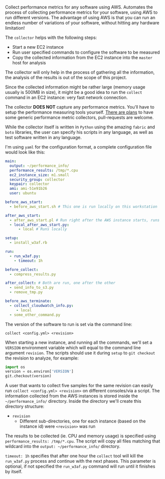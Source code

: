 Collect performance metrics for any software using AWS. Automates the process of collecting performance metrics for your software, using AWS to run different versions. The advantage of using AWS is that you can run an endless number of variations of your software, without hitting any hardware limitation!

The `collector` helps with the following steps:
 * Start a new EC2 instance
 * Run user specified commands to configure the software to be measured
 * Copy the collected information from the EC2 instance into the `master` host for analysis
 
The collector will only help in the process of gathering all the information, the analysis of the results is out of the scope of this project.

Since the collected information might be rather large (memory usage usually is 500MB in size), it might be a good idea to run the `collect` command in an EC2 instance: very fast network connection.

The collector **DOES NOT** capture any performance metrics. You'll have to setup the performance measuring tools yourself. [There are plans](https://github.com/andresriancho/collector/issues/1) to have some generic performance metric collectors, pull-requests are welcome.

While the collector itself is written in `Python` using the amazing `fabric` and `boto` libraries, the user can specify his scripts in any language, as well as test software written in any language.

I'm using `yaml` for the configuration format, a complete configuration file would look like this:

```yaml
main:
  output: ~/performance_info/
  performance_results: /tmp/*.cpu
  ec2_instance_size: m1.small
  security_group: collector
  keypair: collector
  ami: ami-51e91b26
  user: ubuntu

before_aws_start:
  - before_aws_start.sh # This one is run locally on this workstation

after_aws_start:
  - after_aws_start.pl # Run right after the AWS instance starts, runs remotely
  - local_after_aws_start.py:
      - local # Runs locally

setup:
  - install_w3af.rb

run:
  - run_w3af.py:
    - timeout: 1h

before_collect:
  - compress_results.py

after_collect: # Both are run, one after the other
  - send_info_to_s3.py
  - remove_tmp.py

before_aws_terminate:
  - collect_cloudwatch_info.py:
     - local
  - some_other_command.py
```

The version of the software to run is set via the command line:
```console
collect <config.yml> <revision>
```

When starting a new instance, and running all the commands, we'll set a `VERSION` environment variable which will equal to the command line argument `revision`. The scripts should use it during `setup` to `git checkout` the revision to analyze, for example:

```python
import os
version = os.environ['VERSION']
git.checkout(version)
```

A user that wants to collect five samples for the same revision can easily run `collect <config.yml> <revision>` on different consoles/via a script.  The information collected from the AWS instances is stored inside the `~/performance_info/` directory. Inside the directory we'll create this directory structure:
 * `revision`
   * Different sub-directories, one for each instance (based on the instance id) were `<revision>` was run

The results to be collected (ie. CPU and memory usage) is specified using `performance_results: /tmp/*.cpu`. The script will copy all files matching that wildcard into the `output: ~/performance_info/` directory.

`timeout: 1h` specifies that after one hour the `collect` tool will kill the `run_w3af.py` process and continue with the next phases. This parameter is optional, if not specified the `run_w3af.py` command will run until it finishes by itself.
